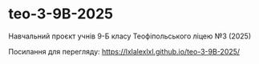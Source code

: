 # teo-3-9B-2025

Навчальний проєкт учнів 9-Б класу Теофіпольського ліцею №3 (2025)

Посилання для перегляду: https://lxlalexlxl.github.io/teo-3-9B-2025/
